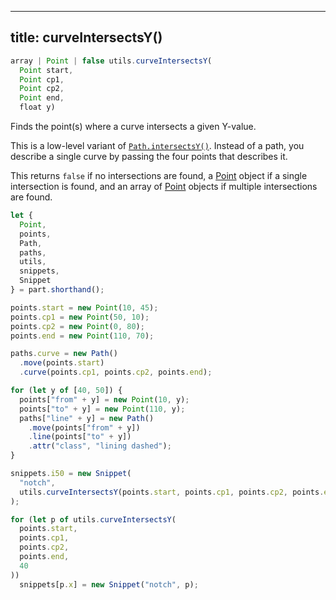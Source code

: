 ***

## title: curveIntersectsY()

```js
array | Point | false utils.curveIntersectsY(
  Point start, 
  Point cp1,
  Point cp2,
  Point end,
  float y)
```

Finds the point(s) where a curve intersects a given Y-value.

This is a low-level variant
of [`Path.intersectsY()`](/en/docs/developer/api/path/#pathintersectsy).
Instead of a path, you describe a single curve by passing the four
points that describes it.

This returns `false` if no intersections are found,
a [Point](/en/docs/developer/api/point/) object if
a single intersection is found, and an array
of [Point](/en/docs/developer/api/point/) objects if
multiple intersections are found.

<Example part="utils_curveintersectsy" caption="A Utils.curveIntersectY() example" />

```js
let {
  Point,
  points,
  Path,
  paths,
  utils,
  snippets,
  Snippet
} = part.shorthand();

points.start = new Point(10, 45);
points.cp1 = new Point(50, 10);
points.cp2 = new Point(0, 80);
points.end = new Point(110, 70);

paths.curve = new Path()
  .move(points.start)
  .curve(points.cp1, points.cp2, points.end);

for (let y of [40, 50]) {
  points["from" + y] = new Point(10, y);
  points["to" + y] = new Point(110, y);
  paths["line" + y] = new Path()
    .move(points["from" + y])
    .line(points["to" + y])
    .attr("class", "lining dashed");
}

snippets.i50 = new Snippet(
  "notch",
  utils.curveIntersectsY(points.start, points.cp1, points.cp2, points.end, 50)
);

for (let p of utils.curveIntersectsY(
  points.start,
  points.cp1,
  points.cp2,
  points.end,
  40
))
  snippets[p.x] = new Snippet("notch", p);
```
